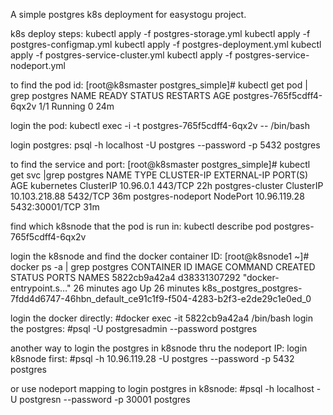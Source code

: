 A simple postgres k8s deployment for easystogu project.

k8s deploy steps:
kubectl apply -f postgres-storage.yml
kubectl apply -f postgres-configmap.yml
kubectl apply -f postgres-deployment.yml
kubectl apply -f postgres-service-cluster.yml
kubectl apply -f postgres-service-nodeport.yml

to find the pod id:
[root@k8smaster postgres_simple]# kubectl get pod | grep postgres
NAME                        READY   STATUS    RESTARTS   AGE
postgres-765f5cdff4-6qx2v   1/1     Running   0          24m

login the pod:
kubectl exec -i -t postgres-765f5cdff4-6qx2v -- /bin/bash


login postgres:
psql -h localhost -U postgres --password -p 5432 postgres

to find the service and port:
[root@k8smaster postgres_simple]# kubectl get svc |grep postgres
NAME                TYPE        CLUSTER-IP      EXTERNAL-IP   PORT(S)          AGE
kubernetes          ClusterIP   10.96.0.1       <none>        443/TCP          22h
postgres-cluster    ClusterIP   10.103.218.88   <none>        5432/TCP         36m
postgres-nodeport   NodePort    10.96.119.28    <none>        5432:30001/TCP   31m

find which k8snode that the pod is run in:
kubectl describe pod postgres-765f5cdff4-6qx2v

login the k8snode and find the docker container ID:
[root@k8snode1 ~]# docker ps -a | grep postgres
CONTAINER ID  IMAGE           COMMAND                  CREATED       STATUS         PORTS               NAMES
5822cb9a42a4  d38331307292   "docker-entrypoint.s…"  26 minutes ago  Up 26 minutes  k8s_postgres_postgres-7fdd4d6747-46hbn_default_ce91c1f9-f504-4283-b2f3-e2de29c1e0ed_0

login the docker directly:
#docker exec -it 5822cb9a42a4 /bin/bash
login the postgres:
#psql -U postgresadmin --password postgres

another way to login the postgres in k8snode thru the nodeport IP:
login k8snode first:
#psql -h 10.96.119.28 -U postgres --password -p 5432 postgres

or use nodeport mapping to login postgres in k8snode:
#psql -h localhost -U postgresn --password -p 30001 postgres



